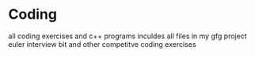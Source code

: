 # Coding
all coding exercises and c++ programs inculdes all files in my gfg project euler interview bit and other competitve coding exercises
